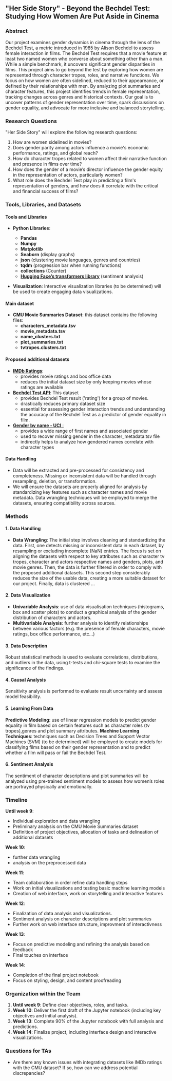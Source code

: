 ## "Her Side Story" - Beyond the Bechdel Test: Studying How Women Are Put Aside in Cinema  

### Abstract

Our project examines gender dynamics in cinema through the lens of the Bechdel Test, a metric introduced in 1985 by Alison Bechdel to assess female interaction in films. The Bechdel Test requires that a movie feature at least two named women who converse about something other than a man. While a simple benchmark, it uncovers significant gender disparities in films. This project aims to go beyond the test by exploring how women are represented through character tropes, roles, and narrative functions. We focus on how women are often sidelined, reduced to their appeareance, or defined by their relationships with men. By analyzing plot summaries and character features, this project identifies trends in female representation, tracking changes across genres and historical contexts. Our goal is to uncover patterns of gender representation over time, spark discussions on gender equality, and advocate for more inclusive and balanced storytelling.

### Research Questions

"Her Side Story" will explore the following research questions:

1. How are women sidelined in movies?
2. Does gender parity among actors influence a movie's economic performance, ratings, and global reach?
3. How do character tropes related to women affect their narrative function and presence in films over time?
4. How does the gender of a movie’s director influence the gender equity in the representation of actors, particularly women?
5. What role does the Bechdel Test play in predicting a film's representation of genders, and how does it correlate with the critical and financial success of films?

### Tools, Libraries, and Datasets

#### Tools and Libraries
- **Python Libraries**:
  - **Pandas**
  - **Numpy**
  - **Matplotlib**
  - **Seaborn** (display graphs)
  - **json** (clustering movie languages, genres and countries)
  - **tqdm** (progression bar when running functions)
  - **collections** (Counter)
  - [**Hugging Face’s transformers library**](https://huggingface.co/sentence-transformers/paraphrase-multilingual-MiniLM-L12-v2) (sentiment analysis)
  
- **Visualization**: Interactive visualization libraries (to be determined) will be used to create engaging data visualizations.

#### Main dataset
- **CMU Movie Summaries Dataset**: this dataset contains the following files:
  - **characters_metadata.tsv**  
  - **movie_metadata.tsv**  
  - **name_clusters.txt**  
  - **plot_summaries.txt**  
  - **tvtropes.clusters.txt**  

#### Proposed additional datasets
- [**IMDb Ratings**](https://datasets.imdbws.com/):
  - provides movie ratings and box office data
  - reduces the initial dataset size by only keeping movies whose ratings are available
- [**Bechdel Test API**](https://bechdeltest.com/api/v1/doc): This dataset
  - provides Bechdel Test result ('rating') for a group of movies.
  - drastically reduces primary dataset size
  - essential for assessing gender interaction trends and understanding the accuracy of the Bechdel Test as a predictor of gender equality in film.
- [**Gender by name - UCI** :](https://archive.ics.uci.edu/dataset/591/gender+by+name)
  - provides a wide range of first names and associated gender
  - used to recover missing gender in the character_metadata.tsv file
  - indirectly helps to analyze how gendered names correlate with character types

#### Data Handling
- Data will be extracted and pre-processed for consistency and completeness. Missing or inconsistent data will be handled through resampling, deletion, or transformation.
- We will ensure the datasets are properly aligned for analysis by standardizing key features such as character names and movie metadata. Data wrangling techniques will be employed to merge the datasets, ensuring compatibility across sources.

### Methods

#### 1. Data Handling
- **Data Wrangling**: The initial step involves cleaning and standardizing the data. First, one detects missing or inconsistent data in each dataset, by resampling or excluding incomplete (NaN) entries. The focus is set on aligning the datasets with respect to key attributes such as character tv tropes, character and actors respective names and genders, plots, and movie genres. Then, the data is further filtered in order to comply with the proposed additional datasets. This second step considerably reduces the size of the usable data, creating a more suitable dataset for our project. Finally, data is clustered ...

#### 2. Data Visualization
- **Univariable Analysis**: use of data visualisation techniques (histograms, box and scatter plots) to conduct a graphical analysis of the gender distribution of characters and actors.
- **Multivariable Analysis**: further analysis to identify relationships between various factors (e.g. the presence of female characters, movie ratings, box office performance, etc...)

#### 3. Data Description
Robust statistical methods is used to evaluate correlations, distributions, and outliers in the data, using t-tests and chi-square tests to examine the significance of the findings.

#### 4. Causal Analysis
Sensitivity analysis is performed to evaluate result uncertainty and assess model feasibility.

#### 5. Learning From Data
**Predictive Modeling**: use of linear regression models to predict gender equality in film based on certain features such as character roles (tv tropes),genres and plot summary attributes.
**Machine Learning Techniques**: techniques such as Decision Trees and Support Vector Machines (SVM) (to be determined) will be employed to create models for classifying films based on their gender representation and to predict whether a film will pass or fail the Bechdel Test.

#### 6. Sentiment Analysis
The sentiment of character descriptions and plot summaries will be analyzed using pre-trained sentiment models to assess how women’s roles are portrayed physically and emotionally.

### Timeline

**Until week 9**:
  - Individual exploration and data wrangling
  - Preliminary analysis on the CMU Movie Summaries dataset
  - Definition of project objectives, allocation of tasks and delineation of additional datasets

**Week 10**:  
  - further data wrangling
  - analysis on the preprocessed data

**Week 11**:  
  - Team collaboration in order refine data handling steps
  - Work on initial visualizations and testing basic machine learning models
  - Creation of web interface, work on storytelling and interactive features

**Week 12**:  
  - Finalization of data analysis and visualizations.
  - Sentiment analysis on character descriptions and plot summaries
  - Further work on web interface structure, improvment of interactivness 

**Week 13**:  
  - Focus on predictive modeling and refining the analysis based on feedback
  - Final touches on interface

**Week 14**:  
  - Completion of the final project notebook
  - Focus on styling, design, and content proofreading

### Organization within the Team

1. **Until week 9**: Define clear objectives, roles, and tasks.
2. **Week 10**: Deliver the first draft of the Jupyter notebook (including key objectives and initial analysis).
3. **Week 13**: Complete 90% of the Jupyter notebook with full analysis and predictions.
4. **Week 14**: Finalize project, including interface design and interactive visualizations.

### Questions for TAs

- Are there any known issues with integrating datasets like IMDb ratings with the CMU dataset? If so, how can we address potential discrepancies?
